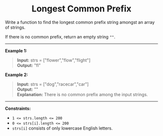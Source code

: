 
<br>

<h1 align="center">
  Longest Common Prefix
</h1>

Write a function to find the longest common prefix string amongst an array of strings.

If there is no common prefix, return an empty string `""`.

---

**Example 1:**
> **Input:** strs = ["flower","flow","flight"]<br>
> **Output:** "fl"

**Example 2:**
>**Input:** strs = ["dog","racecar","car"]<br>
>**Output:** ""<br>
> **Explanation:** There is no common prefix among the input strings.

---

**Constraints:**
- `1 <= strs.length <= 200`
- `0 <= strs[i].length <= 200`
- `strs[i]` consists of only lowercase English letters.